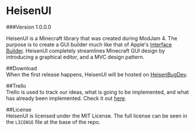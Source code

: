 HeisenUI
========
###Version 1.0.0.0



HeisenUI is a Minecraft library that was created during ModJam 4. The purpose is to create a GUI builder much like that of Apple's [Interface Builder](http://en.wikipedia.org/wiki/Interface_Builder). HeisenUI completely streamlines Minecraft GUI design by introducing a graphical editor, and a MVC design pattern.

##Download  
When the first release happens, HeisenUI will be hosted on [HeisenBugDev](https://github.com/HeisenBugDev/HeisenBugDev).

##Trello  
Trello is used to track our ideas, what is going to be implemented, and what has already been implemented. Check it out [here](https://trello.com/b/tkG4PUlQ/heisenui).

##License  
HeisenUI is licensed under the MIT License. The full license can be seen in the `LICENSE` file at the base of the repo.
